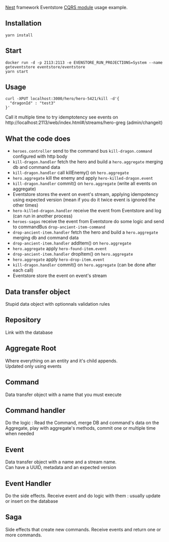 
[Nest](https://github.com/kamilmysliwiec/nest) framework Eventstore [CQRS module](https://github.com/kamilmysliwiec/nest-cqrs) usage example.

## Installation

```
yarn install
```

## Start
```
docker run -d -p 2113:2113 -e EVENSTORE_RUN_PROJECTIONS=System --name geteventstore eventstore/eventstore
yarn start
```

## Usage 
```
curl -XPUT localhost:3000/hero/hero-5421/kill -d'{
  "dragonId" : "test3"
}'
```
Call it multiple time to try idemptotency
see events on http://localhost:2113/web/index.html#/streams/hero-greg (admin/changeit)

## What the code does
 - `heroes.controller` send to the command bus `kill-dragon.command` configured with http body
 - `kill-dragon.handler` fetch the hero and build a `hero.aggregate` merging db and command data
 - `kill-dragon.handler` call killEnemy() on `hero.aggregate`
 - `hero.aggregate` kill the enemy and apply `hero-killed-dragon.event`
 - `kill-dragon.handler` commit() on `hero.aggregate` (write all events on aggregate)
 - Eventstore stores the event on event's stream, applying idempotency using expected version (mean if you do it twice event is ignored the other times)
 - `hero-killed-dragon.handler` receive the event from Eventstore and log (can run in another process)
 - `heroes-sagas` receive the event from Eventstore do some logic and send to commandBus `drop-ancient-item-command`
 - `drop-ancient-item.handler` fetch the hero and build a `hero.aggregate`  merging db and command data
 - `drop-ancient-item.handler` addItem() on `hero.aggregate` 
 - `hero.aggregate` apply `hero-found-item.event`
 - `drop-ancient-item.handler` dropItem() on `hero.aggregate` 
 - `hero.aggregate` apply `hero-drop-item.event`
 - `kill-dragon.handler` commit() on `hero.aggregate` (can be done after each call)
  - Eventstore store the event on event's stream
 
## Data transfer object
Stupid data object with optionnals validation rules
 
## Repository
 Link with the database
 
## Aggregate Root
Where everything on an entity and it's child appends.  
Updated only using events 

## Command
Data transfer object with a name that you must execute

## Command handler
Do the logic : 
Read the Command, merge DB and command's data on the Aggregate, play with aggregate's methods, commit one or multiple time when needed

## Event
Data transfer object with a name and a stream name.  
Can have a UUID, metadata and an expected version 

## Event Handler
Do the side effects.
Receive event and do logic with them : usually update or insert on the database

## Saga
Side effects that create new commands.
Receive events and return one or more commands.
